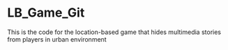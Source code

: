 # LB_Game_Git
This is the code for the location-based game that hides multimedia stories from players in urban environment
